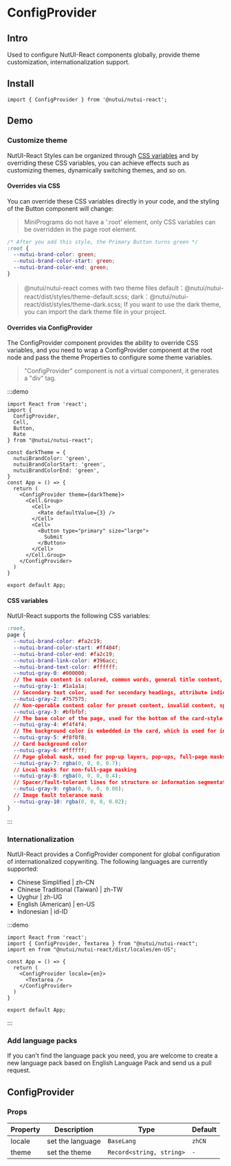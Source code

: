 # ConfigProvider

## Intro

Used to configure NutUI-React components globally, provide theme customization, internationalization support.

## Install

```tsx
import { ConfigProvider } from '@nutui/nutui-react';
```

## Demo

### Customize theme

NutUI-React Styles can be organized through [CSS variables](https://developer.mozilla.org/zh-CN/docs/Web/CSS/Using_CSS_custom_properties) and by overriding these CSS variables, you can achieve effects such as customizing themes, dynamically switching themes, and so on.

#### Overrides via CSS

You can override these CSS variables directly in your code, and the styling of the Button component will change:

> MiniPrograms do not have a ':root' element, only CSS variables can be overridden in the page root element.

```css
/* After you add this style, the Primary Button turns green */
:root {
  --nutui-brand-color: green;
  --nutui-brand-color-start: green;
  --nutui-brand-color-end: green;
}
```

> @nutui/nutui-react comes with two theme files default：@nutui/nutui-react/dist/styles/theme-default.scss; dark：@nutui/nutui-react/dist/styles/theme-dark.scss; If you want to use the dark theme, you can import the dark theme file in your project.

#### Overrides via ConfigProvider

The ConfigProvider component provides the ability to override CSS variables, and you need to wrap a ConfigProvider component at the root node and pass the theme Properties to configure some theme variables.

> "ConfigProvider" component is not a virtual component, it generates a "div" tag.

:::demo

```tsx
import React from 'react';
import {
  ConfigProvider,
  Cell,
  Button,
  Rate
} from "@nutui/nutui-react";

const darkTheme = {
  nutuiBrandColor: 'green',
  nutuiBrandColorStart: 'green',
  nutuiBrandColorEnd: 'green',
}
const App = () => {
  return (
    <ConfigProvider theme={darkTheme}>
      <Cell.Group>
        <Cell>
          <Rate defaultValue={3} />
        </Cell>
        <Cell>
          <Button type="primary" size="large">
            Submit
          </Button>
        </Cell>
      </Cell.Group>
    </ConfigProvider>
  )
}

export default App;
```

#### CSS variables

NutUI-React supports the following CSS variables:

```css
:root,
page {
  --nutui-brand-color: #fa2c19;
  --nutui-brand-color-start: #ff404f;
  --nutui-brand-color-end: #fa2c19;
  --nutui-brand-link-color: #396acc;
  --nutui-brand-text-color: #ffffff;
  --nutui-gray-0: #000000;
  // The main content is colored, common words, general title content, detailed text browsing, general button text and chart guidance
  --nutui-gray-1: #1a1a1a;
  // Secondary text color, used for secondary headings, attribute indications, non-primary information guidance, etc.
  --nutui-gray-2: #757575;
  // Non-operable content color for preset content, invalid content, special non-clickable buttons, component border lines, etc.
  --nutui-gray-3: #bfbfbf;
  // The base color of the page, used for the bottom of the card-style page, is always placed at the bottom of the page.
  --nutui-gray-4: #f4f4f4;
  // The background color is embedded in the card, which is used for information wrapping inside the card, and the perception is weak.
  --nutui-gray-5: #f8f8f8;
  // Card background color
  --nutui-gray-6: #ffffff;
  // Page global mask, used for pop-up layers, pop-ups, full-page masks that new features lead to appear
  --nutui-gray-7: rgba(0, 0, 0, 0.7);
  // Local masks for non-full-page masking
  --nutui-gray-8: rgba(0, 0, 0, 0.4);
  // Spacer/fault-tolerant lines for structure or information segmentation
  --nutui-gray-9: rgba(0, 0, 0, 0.08);
  // Image fault tolerance mask
  --nutui-gray-10: rgba(0, 0, 0, 0.02);
}

```

:::

### Internationalization

NutUI-React provides a ConfigProvider component for global configuration of internationalized copywriting. The following languages are currently supported:

*   Chinese Simplified | zh-CN
*   Chinese Traditional (Taiwan) | zh-TW
*   Uyghur | zh-UG
*   English (American) | en-US
*   Indonesian | id-ID

:::demo

```tsx
import React from 'react';
import { ConfigProvider, Textarea } from "@nutui/nutui-react";
import en from "@nutui/nutui-react/dist/locales/en-US";

const App = () => {
  return (
    <ConfigProvider locale={en}>
      <Textarea />
    </ConfigProvider>
  )
}

export default App;
```

:::

### Add language packs

If you can't find the language pack you need, you are welcome to create a new language pack based on English Language Pack and send us a pull request.

## ConfigProvider

### Props

| Property | Description | Type | Default |
| --- | --- | --- | --- |
| locale | set the language | `BaseLang` | `zhCN` |
| theme | set the theme | `Record<string, string>` | `-` |